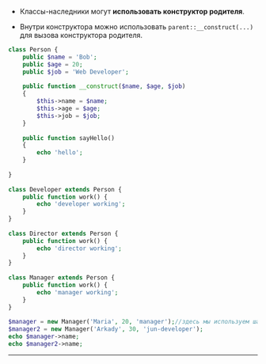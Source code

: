 - Классы-наследники могут **использовать конструктор родителя**.
    
- Внутри конструктора можно использовать `parent::__construct(...)` для вызова конструктора родителя.
    

```php
class Person {  
    public $name = 'Bob';  
    public $age = 20;  
    public $job = 'Web Developer';  
  
    public function __construct($name, $age, $job)  
    {  
        $this->name = $name;  
        $this->age = $age;  
        $this->job = $job;  
    }  
  
    public function sayHello()  
    {  
        echo 'hello';  
    }  
  
}  
  
class Developer extends Person {  
    public function work() {  
        echo 'developer working';  
    }  
}  
  
class Director extends Person {  
    public function work() {  
        echo 'director working';  
    }  
}  
  
class Manager extends Person {  
    public function work() {  
        echo 'manager working';  
    }  
}  
  
$manager = new Manager('Maria', 20, 'manager');//здесь мы используем шаблон конструктора который был создан в parent эллементе
$manager2 = new Manager('Arkady', 30, 'jun-developer');  
echo $manager->name;  
echo $manager2->name;
```

---
